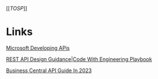 [[_TOSP_]]

# Links

[Microsoft Developing APis](https://learn.microsoft.com/en-us/dynamics365/business-central/dev-itpro/developer/devenv-api)

[REST API Design Guidance|Code With Engineering Playbook](https://microsoft.github.io/code-with-engineering-playbook/design/design-patterns/rest-api-design-guidance/)

[Business Central API Guide In 2023](https://businesscentralgeek.com/business-central-api-guide-in-2023)